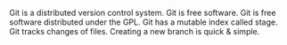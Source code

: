 Git is a distributed  version control system.
Git is free software.
Git is free software distributed under the GPL.
Git has a mutable index called stage.
Git tracks changes of files.
Creating a new branch is quick & simple.
